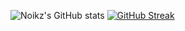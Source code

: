 ![Noikz's GitHub stats](https://github-readme-stats.vercel.app/api?username=noikz&show_icons=true&theme=radical)
[![GitHub Streak](https://streak-stats.demolab.com?user=Noikz&theme=radical&date_format=j%20M%5B%20Y%5D)](https://git.io/streak-stats)

<!--
**Noikz/Noikz** is a ✨ _special_ ✨ repository because its `README.md` (this file) appears on your GitHub profile.

Here are some ideas to get you started:

- 🔭 I’m currently working on ...
- 🌱 I’m currently learning ...
- 👯 I’m looking to collaborate on ...
- 🤔 I’m looking for help with ...
- 💬 Ask me about ...
- 📫 How to reach me: ...
- 😄 Pronouns: ...
- ⚡ Fun fact: ...
-->
